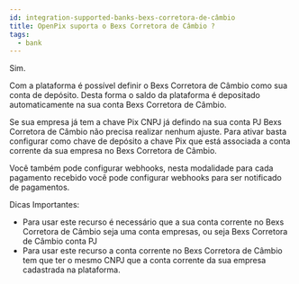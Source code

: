 ```yaml
---
id: integration-supported-banks-bexs-corretora-de-câmbio
title: OpenPix suporta o Bexs Corretora de Câmbio ?
tags:
  - bank
---
```


Sim.

Com a plataforma é possível definir o Bexs Corretora de Câmbio como sua conta de depósito. Desta forma o saldo da plataforma é depositado automaticamente na sua conta Bexs Corretora de Câmbio.

Se sua empresa já tem a chave Pix CNPJ já defindo na sua conta PJ Bexs Corretora de Câmbio não precisa realizar nenhum ajuste. Para ativar basta configurar como chave de depósito a chave Pix que está associada a conta corrente da sua empresa no Bexs Corretora de Câmbio.

Você também pode configurar webhooks, nesta modalidade para cada pagamento recebido você pode configurar webhooks para ser notificado de pagamentos.

Dicas Importantes:

- Para usar este recurso é necessário que a sua conta corrente no Bexs Corretora de Câmbio seja uma conta empresas, ou seja Bexs Corretora de Câmbio conta PJ
- Para usar este recurso a conta corrente no Bexs Corretora de Câmbio tem que ter o mesmo CNPJ que a conta corrente da sua empresa cadastrada na plataforma.

